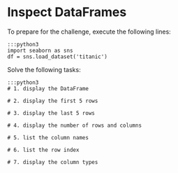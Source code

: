 
# Inspect DataFrames

To prepare for the challenge, execute the following lines:

    :::python3
    import seaborn as sns
    df = sns.load_dataset('titanic')

Solve the following tasks:

    :::python3
    # 1. display the DataFrame

    # 2. display the first 5 rows

    # 3. display the last 5 rows

    # 4. display the number of rows and columns

    # 5. list the column names

    # 6. list the row index

    # 7. display the column types
